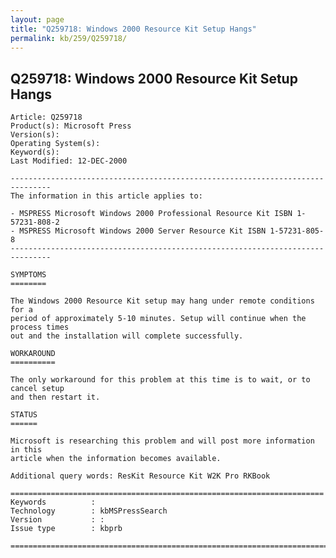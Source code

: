 ```yaml
---
layout: page
title: "Q259718: Windows 2000 Resource Kit Setup Hangs"
permalink: kb/259/Q259718/
---
```


## Q259718: Windows 2000 Resource Kit Setup Hangs

	Article: Q259718
	Product(s): Microsoft Press
	Version(s): 
	Operating System(s): 
	Keyword(s): 
	Last Modified: 12-DEC-2000
	
	-------------------------------------------------------------------------------
	The information in this article applies to:
	
	- MSPRESS Microsoft Windows 2000 Professional Resource Kit ISBN 1-57231-808-2 
	- MSPRESS Microsoft Windows 2000 Server Resource Kit ISBN 1-57231-805-8 
	-------------------------------------------------------------------------------
	
	SYMPTOMS
	========
	
	The Windows 2000 Resource Kit setup may hang under remote conditions for a
	period of approximately 5-10 minutes. Setup will continue when the process times
	out and the installation will complete successfully.
	
	WORKAROUND
	==========
	
	The only workaround for this problem at this time is to wait, or to cancel setup
	and then restart it.
	
	STATUS
	======
	
	Microsoft is researching this problem and will post more information in this
	article when the information becomes available.
	
	Additional query words: ResKit Resource Kit W2K Pro RKBook
	
	======================================================================
	Keywords          :  
	Technology        : kbMSPressSearch
	Version           : :
	Issue type        : kbprb
	
	=============================================================================
	
